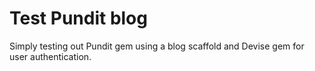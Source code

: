 # Test Pundit blog

Simply testing out Pundit gem using a blog scaffold and Devise gem for user authentication.
